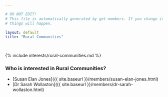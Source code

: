 ```yaml
---

# DO NOT EDIT!
# This file is automatically generated by get-members. If you change it, bad
# things will happen.

layout: default
title: "Rural Communities"

---
```


{% include interests/rural-communities.md %}

### Who is interested in Rural Communities?


* [Susan Elan Jones]({{ site.baseurl }}/members/susan-elan-jones.html)
* [Dr Sarah Wollaston]({{ site.baseurl }}/members/dr-sarah-wollaston.html)
